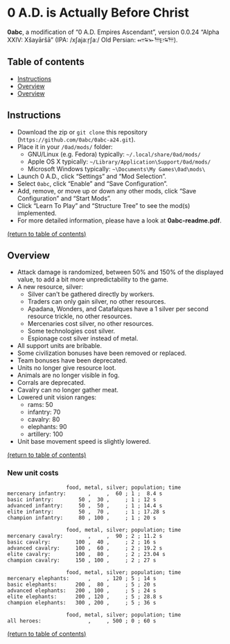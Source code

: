 # 0 A.D. is Actually Before Christ
**0abc**, a modification of “0 A.D. Empires Ascendant”, version 0.0.24 “Alpha XXIV: Xšayāršā” (IPA: /xʃajaːr̩ʃaː/ Old Persian: 𐎧𐏁𐎹𐎠𐎼𐏁𐎠).



## Table of contents
* [Instructions](https://github.com/0abc/0abc-a24#instructions)
* [Overview](https://github.com/0abc/0abc-a24#overview)
* [Overview](https://github.com/0abc/0abc-a24#new-unit-costs)



## Instructions
* Download the zip or `git clone` this repository (`https://github.com/0abc/0abc-a24.git`).
* Place it in your `/0ad/mods/` folder:
  * GNU/Linux (e.g. Fedora) typically: `~/.local/share/0ad/mods/`
  * Apple OS X typically: `~/Library/Application\Support/0ad/mods/`
  * Microsoft Windows typically: `~\Documents\My Games\0ad\mods\`
* Launch 0 A.D., click “Settings” and “Mod Selection”.
* Select `0abc`, click “Enable” and “Save Configuration”.
* Add, remove, or move up or down any other mods, click “Save Configuration” and “Start Mods”.
* Click “Learn To Play” and “Structure Tree” to see the mod(s) implemented.
* For more detailed information, please have a look at **0abc-readme.pdf**.

[(return to table of contents)](https://github.com/0abc/0abc-a24#table-of-contents)



## Overview
* Attack damage is randomized, between 50% and 150% of the displayed value, to add a bit more unpredictability to the game.
* A new resource, silver:
  * Silver can't be gathered directly by workers.
  * Traders can only gain silver, no other resources.
  * Apadana, Wonders, and Catafalques have a 1 silver per second resource trickle, no other resources.
  * Mercenaries cost silver, no other resources.
  * Some technologies cost silver.
  * Espionage cost silver instead of metal.
* All support units are bribable.
* Some civilization bonuses have been removed or replaced.
* Team bonuses have been deprecated.
* Units no longer give resource loot.
* Animals are no longer visible in fog.
* Corrals are deprecated.
* Cavalry can no longer gather meat.
* Lowered unit vision ranges:
  * rams: 50
  * infantry: 70
  * cavalry: 80
  * elephants: 90
  * artillery: 100
* Unit base movement speed is slightly lowered.

[(return to table of contents)](https://github.com/0abc/0abc-a24#table-of-contents)


### New unit costs
```
                   food, metal, silver; population; time
mercenary infantry:       ,     ,  60 ; 1 ;  8.4 s
basic infantry:        50 ,  30 ,     ; 1 ; 12 s
advanced infantry:     50 ,  50 ,     ; 1 ; 14.4 s
elite infantry:        50 ,  70 ,     ; 1 ; 17.28 s
champion infantry:     80 , 100 ,     ; 1 ; 20 s

                   food, metal, silver; population; time
mercenary cavalry:        ,     ,  90 ; 2 ; 11.2 s
basic cavalry:        100 ,  40 ,     ; 2 ; 16 s
advanced cavalry:     100 ,  60 ,     ; 2 ; 19.2 s
elite cavalry:        100 ,  80 ,     ; 2 ; 23.04 s
champion cavalry:     150 , 100 ,     ; 2 ; 27 s

                   food, metal, silver; population; time
mercenary elephants:      ,     , 120 ; 5 ; 14 s
basic elephants:      200 ,  80 ,     ; 5 ; 20 s
advanced elephants:   200 , 100 ,     ; 5 ; 24 s
elite elephants:      200 , 120 ,     ; 5 ; 28.8 s
champion elephants:   300 , 200 ,     ; 5 ; 36 s

                   food, metal, silver; population; time
all heroes:               ,     , 500 ; 0 ; 60 s
```

[(return to table of contents)](https://github.com/0abc/0abc-a24#table-of-contents)
